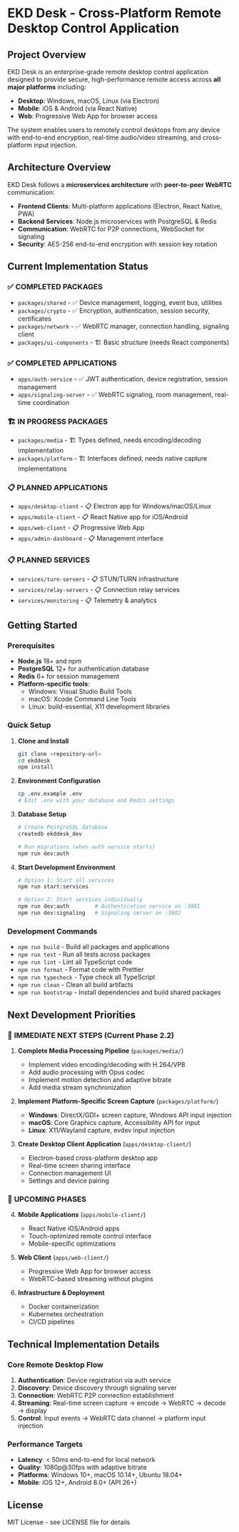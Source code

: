 # EKD Desk - Cross-Platform Remote Desktop Control Application

## Project Overview

EKD Desk is an enterprise-grade remote desktop control application designed to provide secure, high-performance remote access across **all major platforms** including:

- **Desktop**: Windows, macOS, Linux (via Electron)
- **Mobile**: iOS & Android (via React Native)
- **Web**: Progressive Web App for browser access

The system enables users to remotely control desktops from any device with end-to-end encryption, real-time audio/video streaming, and cross-platform input injection.

## Architecture Overview

EKD Desk follows a **microservices architecture** with **peer-to-peer WebRTC** communication:

- **Frontend Clients**: Multi-platform applications (Electron, React Native, PWA)
- **Backend Services**: Node.js microservices with PostgreSQL & Redis
- **Communication**: WebRTC for P2P connections, WebSocket for signaling
- **Security**: AES-256 end-to-end encryption with session key rotation

## Current Implementation Status

### ✅ **COMPLETED PACKAGES**

- `packages/shared` - ✅ Device management, logging, event bus, utilities
- `packages/crypto` - ✅ Encryption, authentication, session security, certificates
- `packages/network` - ✅ WebRTC manager, connection handling, signaling client
- `packages/ui-components` - 🏗️ Basic structure (needs React components)

### ✅ **COMPLETED APPLICATIONS**

- `apps/auth-service` - ✅ JWT authentication, device registration, session management
- `apps/signaling-server` - ✅ WebRTC signaling, room management, real-time coordination

### 🏗️ **IN PROGRESS PACKAGES**

- `packages/media` - 🏗️ Types defined, needs encoding/decoding implementation
- `packages/platform` - 🏗️ Interfaces defined, needs native capture implementations

### 📋 **PLANNED APPLICATIONS**

- `apps/desktop-client` - 📋 Electron app for Windows/macOS/Linux
- `apps/mobile-client` - 📋 React Native app for iOS/Android
- `apps/web-client` - 📋 Progressive Web App
- `apps/admin-dashboard` - 📋 Management interface

### 📋 **PLANNED SERVICES**

- `services/turn-servers` - 📋 STUN/TURN infrastructure
- `services/relay-servers` - 📋 Connection relay services
- `services/monitoring` - 📋 Telemetry & analytics

## Getting Started

### Prerequisites

- **Node.js** 18+ and npm
- **PostgreSQL** 12+ for authentication database
- **Redis** 6+ for session management
- **Platform-specific tools**:
  - Windows: Visual Studio Build Tools
  - macOS: Xcode Command Line Tools
  - Linux: build-essential, X11 development libraries

### Quick Setup

1. **Clone and Install**

   ```bash
   git clone <repository-url>
   cd ekddesk
   npm install
   ```

2. **Environment Configuration**

   ```bash
   cp .env.example .env
   # Edit .env with your database and Redis settings
   ```

3. **Database Setup**

   ```bash
   # Create PostgreSQL database
   createdb ekddesk_dev

   # Run migrations (when auth service starts)
   npm run dev:auth
   ```

4. **Start Development Environment**

   ```bash
   # Option 1: Start all services
   npm run start:services

   # Option 2: Start services individually
   npm run dev:auth        # Authentication service on :3001
   npm run dev:signaling   # Signaling server on :3002
   ```

### Development Commands

- `npm run build` - Build all packages and applications
- `npm run test` - Run all tests across packages
- `npm run lint` - Lint all TypeScript code
- `npm run format` - Format code with Prettier
- `npm run typecheck` - Type check all TypeScript
- `npm run clean` - Clean all build artifacts
- `npm run bootstrap` - Install dependencies and build shared packages

## Next Development Priorities

### 🎯 **IMMEDIATE NEXT STEPS** (Current Phase 2.2)

1. **Complete Media Processing Pipeline** (`packages/media/`)

   - Implement video encoding/decoding with H.264/VP8
   - Add audio processing with Opus codec
   - Implement motion detection and adaptive bitrate
   - Add media stream synchronization

2. **Implement Platform-Specific Screen Capture** (`packages/platform/`)

   - **Windows**: DirectX/GDI+ screen capture, Windows API input injection
   - **macOS**: Core Graphics capture, Accessibility API for input
   - **Linux**: X11/Wayland capture, evdev input injection

3. **Create Desktop Client Application** (`apps/desktop-client/`)
   - Electron-based cross-platform desktop app
   - Real-time screen sharing interface
   - Connection management UI
   - Settings and device pairing

### 🚀 **UPCOMING PHASES**

4. **Mobile Applications** (`apps/mobile-client/`)

   - React Native iOS/Android apps
   - Touch-optimized remote control interface
   - Mobile-specific optimizations

5. **Web Client** (`apps/web-client/`)

   - Progressive Web App for browser access
   - WebRTC-based streaming without plugins

6. **Infrastructure & Deployment**
   - Docker containerization
   - Kubernetes orchestration
   - CI/CD pipelines

## Technical Implementation Details

### Core Remote Desktop Flow

1. **Authentication**: Device registration via auth service
2. **Discovery**: Device discovery through signaling server
3. **Connection**: WebRTC P2P connection establishment
4. **Streaming**: Real-time screen capture → encode → WebRTC → decode → display
5. **Control**: Input events → WebRTC data channel → platform input injection

### Performance Targets

- **Latency**: < 50ms end-to-end for local network
- **Quality**: 1080p@30fps with adaptive bitrate
- **Platforms**: Windows 10+, macOS 10.14+, Ubuntu 18.04+
- **Mobile**: iOS 12+, Android 8.0+ (API 26+)

## License

MIT License - see LICENSE file for details
